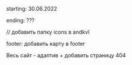 starting: 30.06.2022

ending: ???

// добавить папку icons в andkvl

footer:
    добавить карту в footer

Весь сайт - адаптив + добавить страницу 404
